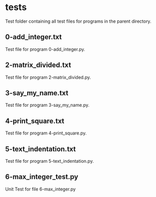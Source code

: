 # tests
Test folder containing all test files for programs in the parent directory.
## 0-add_integer.txt
Test file for program 0-add_integer.py.
## 2-matrix_divided.txt
Test file for program 2-matrix_divided.py.
## 3-say_my_name.txt
Test file for program 3-say_my_name.py.
## 4-print_square.txt
Test file for program 4-print_square.py.
## 5-text_indentation.txt
Test file for program 5-text_indentation.py.
## 6-max_integer_test.py
Unit Test for file 6-max_integer.py
